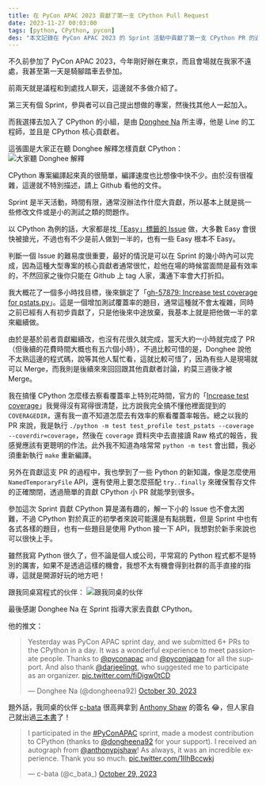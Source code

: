 ```yaml
---
title: 在 PyCon APAC 2023 貢獻了第一支 CPython Pull Request
date: 2023-11-27 00:03:00
tags: [python, CPython, pycon]
des: "本文記錄在 PyCon APAC 2023 的 Sprint 活動中貢獻了第一支 CPython PR 的過程"
---
```


不久前參加了 PyCon APAC 2023，今年剛好辦在東京，而且會場就在我家不遠處，我甚至第一天是騎腳踏車去參加。

前兩天就是議程和到處找人聊天，這邊就不多做介紹了。

第三天有個 Sprint，參與者可以自己提出想做的專案，然後找其他人一起加入。

而我選擇去加入了 CPython 的小組，是由 [Donghee Na](https://twitter.com/dongheena92) 所主導，他是 Line 的工程師，並且是 CPython 核心貢獻者。

這張圖是大家正在聽 Donghee 解釋怎樣貢獻 CPython：
![大家聽 Donghee 解釋](https://github.com/tigercosmos/blog/assets/18013815/541ea140-170c-495d-aae4-171d402e2556)

CPython 專案編譯起來真的很簡單，編譯速度也比想像中快不少。由於沒有很複雜，這邊就不特別描述，請上 Github 看他的文件。

Sprint 是半天活動，時間有限，通常沒辦法作什麼大貢獻，所以基本上就是挑一些修改文件或是小的測試之類的問題作。

以 CPython 為例的話，大家都是找[「Easy」標籤的 Issue](https://github.com/python/CPython/issues?q=is%3Aopen+is%3Aissue+label%3Aeasy) 做，大多數 Easy 會很快被搶光，不過也有不少是前人做到一半的，也有一些 Easy 根本不 Easy。

判斷一個 Issue 的難易度很重要，最好的情況是可以在 Sprint 的幾小時內可以完成，因為這種大型專案的核心貢獻者通常很忙，趁他在場的時候當面問是最有效率的，不然回家之後你只能在 Github 上 tag 人家，溝通下率會大打折扣。

我大概花了一個多小時找目標，後來鎖定了「[gh-57879: Increase test coverage for pstats.py](https://github.com/python/cpython/pull/111447)」。這是一個增加測試覆蓋率的題目，通常這種就不會太複雜，同時之前已經有人有初步貢獻了，只是他後來中途放棄，我基本上就是把他做一半的拿來繼續做。

由於是基於前者貢獻繼續改，也沒有花很久就完成，當天大約一小時就完成了 PR（但後續的花費時間大概也有五六個小時），不過比較可惜的是，Donghee 說他不太熟這邊的程式碼，說等其他人幫忙看，這就比較可惜了，因為有些人是現場就可以 Merge，而我則是後續來來回回跟其他貢獻者討論，約莫三週後才被 Merge。

我在搞懂 CPython 怎麼樣去察看覆蓋率上特別花時間，官方的「[Increase test coverage](https://devguide.python.org/testing/coverage/)」我覺得沒有寫得很清楚，比方說我完全搞不懂他裡面提到的 `COVERAGEDIR`，還有我一直不知道怎麼去有效率的察看覆蓋率報告。總之以我的 PR 來說，我是執行 `./python -m test test_profile test_pstats --coverage --coverdir=coverage`，然後在 `coverage` 資料夾中去直接讀 Raw 格式的報告，我感覺應該有更聰明的作法。此外我不知道為啥常常 `python -m test` 會出錯，我必須重新執行 `make` 重新編譯。

另外在貢獻這支 PR 的過程中，我也學到了一些 Python 的新知識，像是怎麼使用 `NamedTemporaryFile` API，還有使用上要怎麼搭配 `try..finally` 來確保暫存文件的正確關閉，透過簡單的貢獻 CPython 小 PR 就能學到很多。

參加這次 Sprint 貢獻 CPython 算是滿有趣的，解一下小的 Issue 也不會太困難，不過 CPython 對於真正的初學者來說可能還是有點挑戰，但是 Sprint 中也有各式各樣的題目，也有一些題目是使用 Python 接一下 API，我想對於新手來說也可以很快上手。

雖然我寫 Python 很久了，但不論是個人或公司，平常寫的 Python 程式都不是特別的厲害，如果不是透過這樣的機會，我想不太有機會得到社群的高手直接的指導，這就是開源好玩的地方吧！

跟我同桌寫程式的伙伴：
![跟我同桌的伙伴](https://github.com/tigercosmos/blog/assets/18013815/2cbb0709-f303-4b6d-a098-cfcbddc357ad)

最後感謝 Donghee Na 在 Sprint 指導大家去貢獻 CPython。

他的推文：
<blockquote class="twitter-tweet"><p lang="en" dir="ltr">Yesterday was PyCon APAC sprint day, and we submitted 6+ PRs to the CPython in a day. It was a wonderful experience to meet passionate people. Thanks to <a href="https://twitter.com/pyconapac?ref_src=twsrc%5Etfw">@pyconapac</a> and <a href="https://twitter.com/pyconjapan?ref_src=twsrc%5Etfw">@pyconjapan</a> for all the support. And also thank <a href="https://twitter.com/darjeelingt?ref_src=twsrc%5Etfw">@darjeelingt</a>, who suggested me to participate as an organizer. <a href="https://t.co/fiDjgw0tCD">pic.twitter.com/fiDjgw0tCD</a></p>&mdash; Donghee Na (@dongheena92) <a href="https://twitter.com/dongheena92/status/1718925777847374235?ref_src=twsrc%5Etfw">October 30, 2023</a></blockquote> <script async src="https://platform.twitter.com/widgets.js" charset="utf-8"></script>

題外話，我同桌的伙伴 [c-bata](https://twitter.com/c_bata_) 很高興拿到 [Anthony Shaw](https://twitter.com/anthonypjshaw) 的簽名 😂，但人家自己就出過[三本書](https://www.amazon.co.jp/%E8%8A%9D%E7%94%B0-%E5%B0%86/e/B096XMSNRS?&linkCode=sl2&tag=nwpct1-twitter-profile-22&linkId=bfa9a74c037e611d23de81705cac7907&language=ja_JP&ref_=as_li_ss_tl)了！

<blockquote class="twitter-tweet"><p lang="en" dir="ltr">I participated in the <a href="https://twitter.com/hashtag/PyConAPAC?src=hash&amp;ref_src=twsrc%5Etfw">#PyConAPAC</a> sprint, made a modest contribution to CPython (thanks to <a href="https://twitter.com/dongheena92?ref_src=twsrc%5Etfw">@dongheena92</a> for your support). I received an autograph from <a href="https://twitter.com/anthonypjshaw?ref_src=twsrc%5Etfw">@anthonypjshaw</a>! As always, it was an incredible experience. Thank you so much. <a href="https://t.co/1IIhBccwkj">pic.twitter.com/1IIhBccwkj</a></p>&mdash; c-bata (@c_bata_) <a href="https://twitter.com/c_bata_/status/1718631302700945596?ref_src=twsrc%5Etfw">October 29, 2023</a></blockquote> <script async src="https://platform.twitter.com/widgets.js" charset="utf-8"></script>
